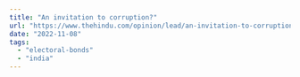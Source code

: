 ```yaml
---
title: "An invitation to corruption?"
url: "https://www.thehindu.com/opinion/lead/an-invitation-to-corruption/article25692841.ece"
date: "2022-11-08"
tags:
  - "electoral-bonds"
  - "india"
---
```

